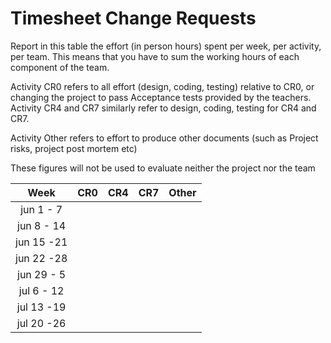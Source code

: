 # Timesheet Change Requests

Report in this table the effort (in person hours) spent per week, per activity, per team. 
This means that you have to sum the working hours of each component of the team.

Activity CR0 refers to all effort (design, coding, testing) relative to CR0, or changing the project to pass Acceptance tests provided by the teachers.
Activity CR4 and CR7 similarly refer to design, coding, testing for CR4 and CR7.

Activity Other refers to effort to produce other documents (such as Project risks, project post mortem etc)


These figures will not be used to evaluate neither the project nor the team

| Week | CR0 | CR4  | CR7  | Other |
|:-----------:|:--------:|:-----------:|:-----------:|:----------:|
| jun 1 -  7 | | | | | 
| jun 8 - 14 | | | | |
| jun 15 -21 | | | | |
| jun 22 -28 | | | | |
| jun 29 - 5 | | | | |
| jul 6 - 12 | | | | |
| jul 13 -19 | | | | |
| jul 20 -26 | | | | |
